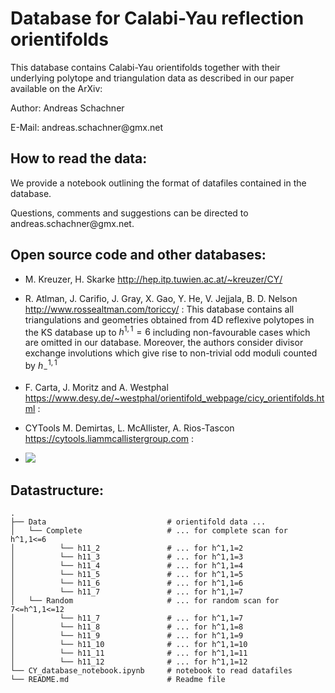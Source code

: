 # Database for Calabi-Yau reflection orientifolds

This database contains Calabi-Yau orientifolds together with their underlying polytope and triangulation data as described in our paper available on the ArXiv: 

Author: Andreas Schachner

E-Mail: &#97;&#110;&#100;&#114;&#101;&#97;&#115;&#46;&#115;&#99;&#104;&#97;&#99;&#104;&#110;&#101;&#114;&#64;&#103;&#109;&#120;&#46;&#110;&#101;&#116;


## How to read the data:

We provide a notebook outlining the format of datafiles contained in the database.

Questions, comments and suggestions can be directed to &#97;&#110;&#100;&#114;&#101;&#97;&#115;&#46;&#115;&#99;&#104;&#97;&#99;&#104;&#110;&#101;&#114;&#64;&#103;&#109;&#120;&#46;&#110;&#101;&#116;.

## Open source code and other databases:

* M. Kreuzer, H. Skarke http://hep.itp.tuwien.ac.at/~kreuzer/CY/

* R. Atlman, J. Carifio, J. Gray, X. Gao, Y. He, V. Jejjala, B. D. Nelson http://www.rossealtman.com/toriccy/ : This database contains all triangulations and geometries obtained from 4D reflexive polytopes in the KS database up to $`h^{1,1}=6`$ including non-favourable cases which are omitted in our database. Moreover, the authors consider divisor exchange involutions which give rise to non-trivial odd moduli counted by $`h^{1,1}_{-}`$

* F. Carta, J. Moritz and A. Westphal https://www.desy.de/~westphal/orientifold_webpage/cicy_orientifolds.html : 

* CYTools M. Demirtas, L. McAllister, A. Rios-Tascon https://cytools.liammcallistergroup.com :


- <img src="https://latex.codecogs.com/gif.latex?s=\text { sensor reading }  " /> 


## Datastructure:

    .
    ├── Data                           # orientifold data ...
    │   └── Complete                   # ... for complete scan for h^1,1<=6
    │          └── h11_2               # ... for h^1,1=2
    │          └── h11_3               # ... for h^1,1=3
    │          └── h11_4               # ... for h^1,1=4
    │          └── h11_5               # ... for h^1,1=5
    │          └── h11_6               # ... for h^1,1=6
    │          └── h11_7               # ... for h^1,1=7
    │   └── Random                     # ... for random scan for 7<=h^1,1<=12
    │          └── h11_7               # ... for h^1,1=7
    │          └── h11_8               # ... for h^1,1=8
    │          └── h11_9               # ... for h^1,1=9
    │          └── h11_10              # ... for h^1,1=10
    │          └── h11_11              # ... for h^1,1=11
    │          └── h11_12              # ... for h^1,1=12
    └── CY_database_notebook.ipynb     # notebook to read datafiles
    └── README.md                      # Readme file
    
    
